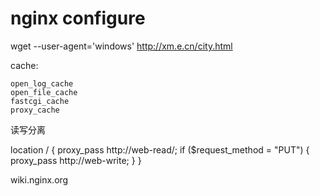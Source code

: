 # nginx configure

 wget --user-agent='windows' http://xm.e.cn/city.html

cache:

    open_log_cache
    open_file_cache
    fastcgi_cache
    proxy_cache

读写分离
    
location / {
    proxy_pass http://web-read/;
    if ($request_method = "PUT") {
        proxy_pass http://web-write;
    }
}

wiki.nginx.org
